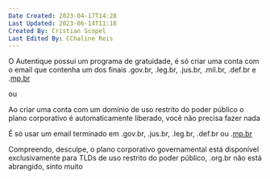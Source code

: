 ```yaml
---
Date Created: 2023-04-17T14:28
Last Updated: 2023-06-14T11:18
Created By: Cristian Scopel
Last Edited By: CChaline Reis
---
```

O Autentique possui um programa de gratuidade, é só criar uma conta com o email que contenha um dos finais .gov.br, .leg.br, .jus.br, .mil.br, .def.br e .[mp.br](http://mp.br/)

  

ou

  

Ao criar uma conta com um domínio de uso restrito do poder público o plano corporativo é automaticamente liberado, você não precisa fazer nada

É só usar um email terminado em .gov.br, .jus.br, .leg.br, .def.br ou .[mp.br](http://mp.br/)

  

  

  

Compreendo, desculpe, o plano corporativo governamental está disponível exclusivamente para TLDs de uso restrito do poder público, .org.br não está abrangido, sinto muito